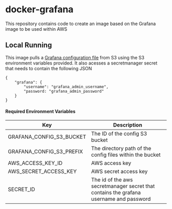 # docker-grafana
This repository contains code to create an image based on the Grafana image to be used within AWS

## Local Running

This image pulls a [Grafana configuration file](https://grafana.com/docs/grafana/latest/administration/configuration/) from S3 using the S3 environment variables provided.
It also acesses a secretmanager secret that needs to contain the following JSON
```
{
    "grafana": {
        "username": "grafana_admin_username",
        "password: "grafana_admin_password"
    }
}
```

#### Required Environment Variables

|             Key            |                                Description               |
|----------------------------|----------------------------------------------------------|
| GRAFANA_CONFIG_S3_BUCKET   | The ID of the config S3 bucket                           |
| GRAFANA_CONFIG_S3_PREFIX   | The directory path of the config files within the bucket |
| AWS_ACCESS_KEY_ID          | AWS access key                           |
| AWS_SECRET_ACCESS_KEY      | AWS secret access key |
| SECRET_ID                  | The id of the aws secretmanager secret that contains the grafana username and password


